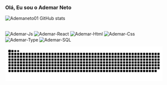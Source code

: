 ### Olá, Eu sou o Ademar Neto

![Ademaneto01 GitHub stats](https://github-readme-stats.vercel.app/api?username=Ademaneto01&show_icons=true&theme=dracula)

<div style='display: inline_block'><br>
  <img align='center' alt='Ademar-Js' height='30' width='40' src="https://cdn.jsdelivr.net/gh/devicons/devicon/icons/javascript/javascript-original.svg">
  <img align='center' alt='Ademar-React' height='30' width='40' src= "https://cdn.jsdelivr.net/gh/devicons/devicon/icons/react/react-original.svg">
  <img align='center' alt='Ademar-Html' height='30' width='40' src= "https://cdn.jsdelivr.net/gh/devicons/devicon/icons/html5/html5-original.svg">
  <img align='center' alt='Ademar-Css' height='30' width='40' src= "https://cdn.jsdelivr.net/gh/devicons/devicon/icons/css3/css3-original.svg">
   <img align='center' alt='Ademar-Type' height='30' width='40' src= "https://cdn.jsdelivr.net/gh/devicons/devicon/icons/typescript/typescript-original.svg" >
    <img align='center' alt='Ademar-SQL' height='30' width='40' src= "https://cdn.jsdelivr.net/gh/devicons/devicon/icons/postgresql/postgresql-original.svg"  >
 
  </div>
  
   ![Snake animation](https://github.com/ellen2121/ellen2121/blob/output/github-contribution-grid-snake.svg)

